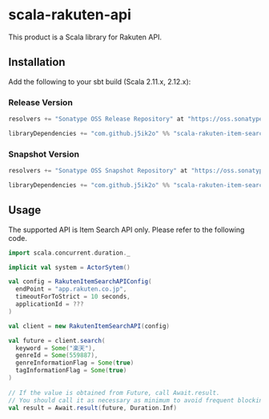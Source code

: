 # scala-rakuten-api

This product is a Scala library for Rakuten API. 

## Installation

Add the following to your sbt build (Scala 2.11.x, 2.12.x):

### Release Version

```scala
resolvers += "Sonatype OSS Release Repository" at "https://oss.sonatype.org/content/repositories/releases/"

libraryDependencies += "com.github.j5ik2o" %% "scala-rakuten-item-search-api" % "1.0.1"
```

### Snapshot Version

```scala
resolvers += "Sonatype OSS Snapshot Repository" at "https://oss.sonatype.org/content/repositories/snapshots/"

libraryDependencies += "com.github.j5ik2o" %% "scala-rakuten-item-search-api" % "1.0.2-SNAPSHOT"
```

## Usage

The supported API is Item Search API only. Please refer to the following code.

```scala
import scala.concurrent.duration._

implicit val system = ActorSytem()

val config = RakutenItemSearchAPIConfig(
  endPoint = "app.rakuten.co.jp",
  timeoutForToStrict = 10 seconds,
  applicationId = ???
)

val client = new RakutenItemSearchAPI(config)

val future = client.search(
  keyword = Some("楽天"),
  genreId = Some(559887),
  genreInformationFlag = Some(true)
  tagInformationFlag = Some(true)
)
      
// If the value is obtained from Future, call Await.result. 
// You should call it as necessary as minimum to avoid frequent blocking.
val result = Await.result(future, Duration.Inf) 
```
